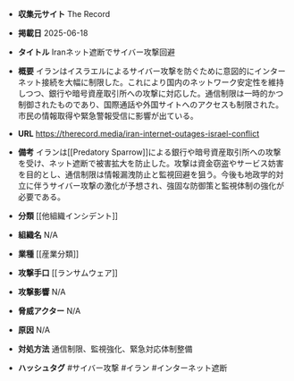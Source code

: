 - **収集元サイト**
The Record

- **掲載日**
2025-06-18

- **タイトル**
Iranネット遮断でサイバー攻撃回避

- **概要**
イランはイスラエルによるサイバー攻撃を防ぐために意図的にインターネット接続を大幅に制限した。これにより国内のネットワーク安定性を維持しつつ、銀行や暗号資産取引所への攻撃に対応した。通信制限は一時的かつ制御されたものであり、国際通話や外国サイトへのアクセスも制限された。市民の情報取得や緊急警報受信に影響が出ている。

- **URL**
https://therecord.media/iran-internet-outages-israel-conflict

- **備考**
イランは[[Predatory Sparrow]]による銀行や暗号資産取引所への攻撃を受け、ネット遮断で被害拡大を防止した。攻撃は資金窃盗やサービス妨害を目的とし、通信制限は情報漏洩防止と監視回避を狙う。今後も地政学的対立に伴うサイバー攻撃の激化が予想され、強固な防御策と監視体制の強化が必要である。

- **分類**
[[他組織インシデント]]

- **組織名**
N/A

- **業種**
[[産業分類]]

- **攻撃手口**
[[ランサムウェア]]

- **攻撃影響**
N/A

- **脅威アクター**
N/A

- **原因**
N/A

- **対処方法**
通信制限、監視強化、緊急対応体制整備

- **ハッシュタグ**
#サイバー攻撃 #イラン #インターネット遮断
